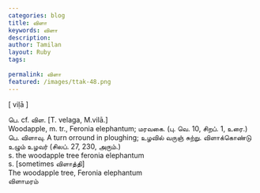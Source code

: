 ```yaml
---
categories: blog
title: விளா
keywords: விளா
description: 
author: Tamilan
layout: Ruby
tags: 
 
permalink: விளா
featured: /images/ttak-48.png
---
```

  
[ viḷā ]  
  
பெ. cf. விள. [T. velaga, M.vilā.]  
Woodapple, m. tr., Feronia elephantum; மரவகை. (பு. வெ. 10, சிறப். 1, உரை.)  
பெ. விளாவு. A turn orround in ploughing; உழவில் வருஞ் சுற்று. விளாக்கொண்டு உழும் உழவர் (சிலப். 27, 230, அரும்.)  
s. the woodapple tree feronia elephantum  
s. [sometimes விளாத்தி]  
The woodapple tree, Feronia elephantum  
விளாமரம்